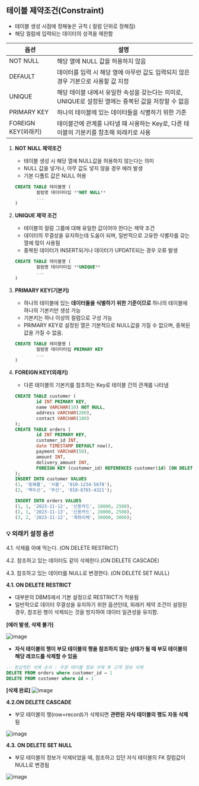 ## 테이블 제약조건(Constraint)

- 테이블 생성 시점에 정해놓은 규칙 ( 컬럼 단위로 정해짐)
- 해당 컬럼에 입력되는 데이터의 성격을 제한함

| 옵션 | 설명 |
| --- | --- |
| NOT NULL | 해당 열에 NULL 값을 허용하지 않음 |
| DEFAULT | 데이터를 입력 시 해당 열에 아무런 값도 입력되지 않은 경우 기본으로 사용할 값 지정 |
| UNIQUE | 해당 테이블 내에서 유일한 속성을 갖는다는 의미로, UNIQUE로 설정된 열에는 중복된 값을 저장할 수 없음 |
| PRIMARY KEY | 하나의 테이블에 있는 데이터들을 식별하기 위한 기준  |
| FOREIGN KEY(외래키) | 테이블간에 관계를 나타낼 때 사용하는 Key로, 다른 테이블의 기본키를 참조해 외래키로 사용  |


1. **NOT NULL 제약조건**
    - 테이블 생성 시 해당 열에 NULL값을 허용하지 않는다는 의미
    - NULL 값을 넣거나, 아무 값도 넣지 않을 경우 에러 발생
    - 기본 디폴트 값은 NULL 허용
    
    ```sql
    CREATE TABLE 테이블명 (
    		컬럼명 데이터타입 **NOT NULL**
    		...
    )
    ```
    

2. **UNIQUE 제약 조건**
    - 테이블의 컬럼 그룹에 대해 유일한 값이어야 한다는 제약 조건
    - 데이터의 무결성을 유지하는데 도움이 되며, 일반적으로 고유한 식별자를 갖는 열에 많이 사용됨
    - 중복된 데이터가 INSERT되거나 데이터가 UPDATE되는 경우 오류 발생
    
    ```sql
    CREATE TABLE 테이블명 (
    		컬럼명 데이터타입 **UNIQUE** 
    		...
    )
    ```
    

3. **PRIMARY KEY(기본키)**
    - 하나의 테이블에 있는 **데이터들을 식별하기 위한 기준이므로** 하나의 테이블에 하나의 기본키만 생성 가능
    - 기본키는 하나 이상의 컬럼으로 구성 가능
    - PRIMARY KEY로 설정된 열은 기본적으로 NULL값을 가질 수 없으며, 중복된 값을 가질 수 없음.
    
    ```sql
    CREATE TABLE 테이블명 (
    		컬럼명 데이터타입 PRIMARY KEY
    		...
    ) 
    ```
    

4. **FOREIGN KEY(외래키)**
    - 다른 테이블의 기본키를 참조하는 Key로 테이블 간의 관계를 나타냄
      
    ```sql
    CREATE TABLE customer (
    		id INT PRIMARY KEY, 
    		name VARCHAR(10) NOT NULL, 
    		address VARCHAR(200), 
    		contact VARCHAR(100)
    );
    CREATE TABLE orders (
    		id INT PRIMARY KEY,
    		customer_id INT, 
    		date TIMESTAMP DEFAULT now(),
    		payment VARCHAR(50),
    		amount INT,
    		delivery_amount INT,
    		FOREIGN KEY (customer_id) REFERENCES customer(id) [ON DELETE CASCADE|ON DELETE SET NULL]
    );
    INSERT INTO customer VALUES 
    (1, '동해물', '서울', '010-1234-5678'),
    (2, '백두산', '부산', '010-8765-4321');
    
    INSERT INTO orders VALUES 
    (1, 1, '2023-11-12', '신용카드', 10000, 2500),
    (2, 1, '2023-11-13', '신용카드', 20000, 2500),
    (3, 2, '2023-11-12', '계좌이체', 30000, 3000);
    ```


### 💡 외래키 설정 옵션

4.1. 삭제를 아예 막는다. (ON DELETE RESTRICT)

4.2. 참조하고 있는 데이터도 같이 삭제한다.(ON DELETE CASCADE)

4.3. 참조하고 있는 데이터를 NULL로 변경한다. (ON DELETE SET NULL)
      

**4.1. ON DELETE RESTRICT** 

- 대부분의 DBMS에서 기본 설정으로 RESTRICT가 적용됨
- 일반적으로 데이터 무결성을 유지하기 위한 옵션인데, 외래키 제약 조건이 설정된 경우, 참조된 행이 삭제되는 것을 방지하여 데이터 일관성을 유지함.

**[에러 발생, 삭제 불가]**

![image](https://github.com/syeej/TIL/assets/141565053/d0749408-84b7-48ea-a6d5-49e28c9ff9c7)
   

- **자식 테이블의 행이 부모 테이블의 행을 참조하지 않는 상태가 될 때 부모 테이블의 해당 레코드를 삭제할 수 있음**

```sql
-- 정상적인 삭제 순서 : 주문 테이블 정보 삭제 후 고객 정보 삭제
DELETE FROM orders where customer_id = 1
DELETE FROM customer where id = 1
 ```
            
**[삭제 완료]**
![image](https://github.com/syeej/TIL/assets/141565053/b1fbb5bb-3228-484b-9d78-67828bec9073)


      
**4.2.ON DELETE CASCADE**

- 부모 테이블의 행(row=record)가 삭제되면 **관련된 자식 테이블의 행도 자동 삭제**됨
                
![image](https://github.com/syeej/TIL/assets/141565053/7e0d734c-f0ce-468e-aafb-fe2469d6a09a)



**4.3. ON DELETE SET NULL**

- 부모 테이블의 정보가 삭제되었을 때, 참조하고 있던 자식 테이블의 FK 칼럼값이 NULL로 변경됨

![image](https://github.com/syeej/TIL/assets/141565053/49b22979-d200-4fb2-b7a0-cc4cf6dbd3d9)
